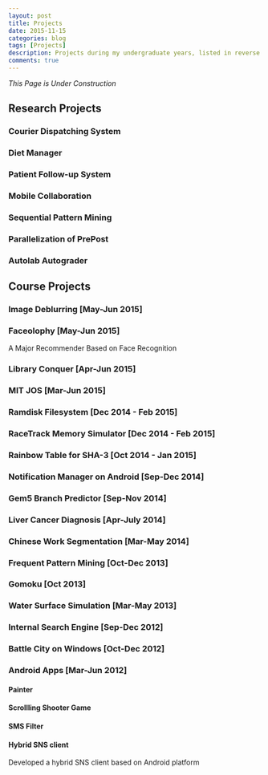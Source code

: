 ```yaml
---
layout: post
title: Projects
date: 2015-11-15
categories: blog
tags: [Projects]
description: Projects during my undergraduate years, listed in reverse chronical order
comments: true
---
```


_This Page is Under Construction_

## Research Projects

### Courier Dispatching System

### Diet Manager

### Patient Follow-up System

### Mobile Collaboration

### Sequential Pattern Mining

### Parallelization of PrePost

### Autolab Autograder

## Course Projects

### Image Deblurring [May-Jun 2015]

### Faceolophy [May-Jun 2015]
A Major Recommender Based on Face Recognition

### Library Conquer [Apr-Jun 2015]

### MIT JOS [Mar-Jun 2015]

### Ramdisk Filesystem [Dec 2014 - Feb 2015]

### RaceTrack Memory Simulator [Dec 2014 - Feb 2015]

### Rainbow Table for SHA-3 [Oct 2014 - Jan 2015]

### Notification Manager on Android [Sep-Dec 2014]

### Gem5 Branch Predictor [Sep-Nov 2014]

### Liver Cancer Diagnosis [Apr-July 2014]

### Chinese Work Segmentation [Mar-May 2014]

### Frequent Pattern Mining [Oct-Dec 2013]

### Gomoku [Oct 2013]

### Water Surface Simulation [Mar-May 2013]

### Internal Search Engine [Sep-Dec 2012]

### Battle City on Windows [Oct-Dec 2012]

### Android Apps [Mar-Jun 2012]

#### Painter

#### Scrollling Shooter Game

#### SMS Filter

#### Hybrid SNS client
Developed a hybrid SNS client based on Android platform
